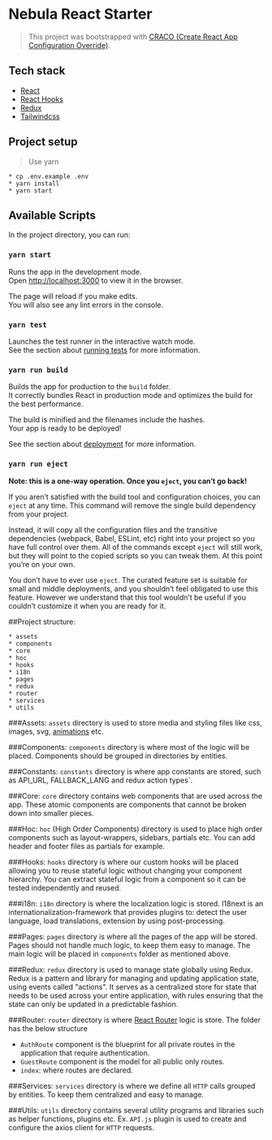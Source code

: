 # Nebula React Starter

> This project was bootstrapped with [CRACO (Create React App Configuration Override)](https://github.com/gsoft-inc/craco#readme).

## Tech stack

- [React](https://reactjs.org/)
- [React Hooks](https://reactjs.org/docs/hooks-intro.html/)
- [Redux](https://redux.js.org/)
- [Tailwindcss](https://tailwindcss.com/)

## Project setup

> Use yarn

```
* cp .env.example .env
* yarn install
* yarn start
```


## Available Scripts

In the project directory, you can run:

### `yarn start`

Runs the app in the development mode.\
Open [http://localhost:3000](http://localhost:3000) to view it in the browser.

The page will reload if you make edits.\
You will also see any lint errors in the console.

### `yarn test`

Launches the test runner in the interactive watch mode.\
See the section about [running tests](https://facebook.github.io/create-react-app/docs/running-tests) for more information.

### `yarn run build`

Builds the app for production to the `build` folder.\
It correctly bundles React in production mode and optimizes the build for the best performance.

The build is minified and the filenames include the hashes.\
Your app is ready to be deployed!

See the section about [deployment](https://facebook.github.io/create-react-app/docs/deployment) for more information.

### `yarn run eject`

**Note: this is a one-way operation. Once you `eject`, you can’t go back!**

If you aren’t satisfied with the build tool and configuration choices, you can `eject` at any time. This command will remove the single build dependency from your project.

Instead, it will copy all the configuration files and the transitive dependencies (webpack, Babel, ESLint, etc) right into your project so you have full control over them. All of the commands except `eject` will still work, but they will point to the copied scripts so you can tweak them. At this point you’re on your own.

You don’t have to ever use `eject`. The curated feature set is suitable for small and middle deployments, and you shouldn’t feel obligated to use this feature. However we understand that this tool wouldn’t be useful if you couldn’t customize it when you are ready for it.

##Project structure:
```
* assets
* components
* core
* hoc
* hooks
* i18n
* pages
* redux
* router
* services
* utils
```

###Assets:
`assets` directory is used to store media and styling files like css, images, svg, [animations](https://lottiefiles.com/) etc.

###Components:
`components` directory is where most of the logic will be placed. Components should be grouped in directories by entities.

###Constants:
`constants` directory is where app constants are stored, such as API_URL, FALLBACK_LANG and redux action types`.

###Core:
`core` directory contains web components that are used across the app. These atomic components are components that cannot be broken down into smaller pieces.

###Hoc:
`hoc` (High Order Components) directory is used to place high order components such as layout-wrappers, sidebars, partials etc. You can add header and footer files as partials for example.

###Hooks:
`hooks` directory is where our custom hooks will be placed allowing you to reuse stateful logic without changing your component hierarchy. You can extract stateful logic from a component so it can be tested independently and reused.

###i18n:
`i18n` directory is where the localization logic is stored. I18next is an internationalization-framework that provides plugins to: detect the user language, load translations, extension by using post-processing.

###Pages:
`pages` directory is where all the pages of the app will be stored. Pages should not handle much logic, to keep them easy to manage. The main logic will be placed in `components` folder as mentioned above.

###Redux:
`redux` directory is used to manage state globally using Redux. Redux is a pattern and library for managing and updating application state, using events called "actions". It serves as a centralized store for state that needs to be used across your entire application, with rules ensuring that the state can only be updated in a predictable fashion.

###Router:
`router` directory is where [React Router](https://reactrouter.com/) logic is store. The folder has the below structure
* `AuthRoute` component is the blueprint for all private routes in the application that require authentication.
* `GuestRoute` component is the model for all public only routes.
* `index`: where routes are declared.

###Services:
`services` directory is where we define all `HTTP` calls grouped by entities. To keep them centralized and easy to manage.


###Utils:
`utils` directory contains several utility programs and libraries such as helper functions, plugins etc.
Ex. `API.js` plugin is used to create and configure the axios client for `HTTP` requests.

